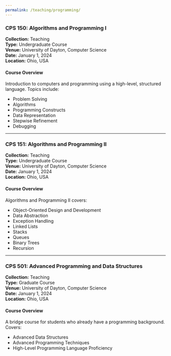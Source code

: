 ```yaml
---
permalink: /teaching/programming/
---
```

### CPS 150: Algorithms and Programming I

**Collection:** Teaching  
**Type:** Undergraduate Course   
**Venue:** University of Dayton, Computer Science  
**Date:** January 1, 2024  
**Location:** Ohio, USA  

#### Course Overview

Introduction to computers and programming using a high-level, structured language. Topics include:
- Problem Solving
- Algorithms
- Programming Constructs
- Data Representation
- Stepwise Refinement
- Debugging

---

### CPS 151: Algorithms and Programming II

**Collection:** Teaching  
**Type:** Undergraduate Course   
**Venue:** University of Dayton, Computer Science  
**Date:** January 1, 2024  
**Location:** Ohio, USA  

#### Course Overview

Algorithms and Programming II covers:
- Object-Oriented Design and Development
- Data Abstraction
- Exception Handling
- Linked Lists
- Stacks
- Queues
- Binary Trees
- Recursion

---

### CPS 501: Advanced Programming and Data Structures

**Collection:** Teaching  
**Type:** Graduate Course  
**Venue:** University of Dayton, Computer Science  
**Date:** January 1, 2024  
**Location:** Ohio, USA  

#### Course Overview

A bridge course for students who already have a programming background. Covers:
- Advanced Data Structures
- Advanced Programming Techniques
- High-Level Programming Language Proficiency
